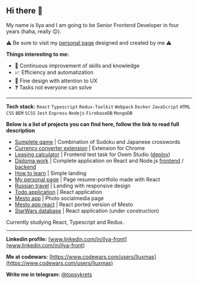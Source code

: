 ## Hi there 👋 

My name is Ilya and I am going to be Senior Frontend Developer in four years (haha, really :relieved:). 

:warning: Be sure to visit my [personal page](https://iluxmas.github.io/resume/) designed and created by me :warning:

**Things interesting to me:**

- :repeat: Continuous improvement of skills and knowledge
- :chart_with_upwards_trend: Efficiency and automatization
- :apple: Fine design with attention to UX 
- :question: Tasks not everyone can solve <!--`( )`-->

***
**Tech stack:** `React` `Typescript` `Redux-Toolkit` `Webpack` `Docker` `JavaScript` `HTML` `CSS` `BEM` `SCSS` `Jest` `Express` `Nodejs` `FirebaseDB` `MongoDB`

**Below is a list of projects you can find here, follow the link to read full description**

- [Sumplete game](https://github.com/Iluxmas/sumplete) | Combination of Sudoku and Japanese crosswords
- [Currency converter extension](https://github.com/Iluxmas/currency-extension-typescript) | Extension for Chrome
- [Leasing calculator](https://github.com/Iluxmas/test_task_301023) | Frontend test task for Oxem Studio ([deploy](https://test-task-301023.vercel.app/))
- [Diploma work](https://kino.nomoredomains.club/) | Complete application on React and Node.js [frontend](https://github.com/Iluxmas/movies-explorer-frontend) / [backend](https://github.com/Iluxmas/movies-explorer-api)
- [How to learn](https://github.com/Iluxmas/how-to-learn) | Simple landing
- [My personal page](https://github.com/Iluxmas/resume) | Page resume-portfolio made with React
- [Russian travel](https://github.com/Iluxmas/russian-travel) | Landing with responsive design   
- [Todo application](https://github.com/Iluxmas/To-do-app) | React application
- [Mesto app](https://github.com/Iluxmas/mesto) | Photo socialmedia page
- [Mesto app react](https://github.com/Iluxmas/mesto-react) | React ported version of Mesto
- [StarWars database](https://github.com/Iluxmas/Starwars-DB) | React application (under construction)

Currently studying React, Typescript and Redux.
***
**Linkedin profile:** [www.linkedin.com/in/ilya-front](www.linkedin.com/in/ilya-front)

**Me at codewars:** [https://www.codewars.com/users/Iluxmas](https://www.codewars.com/users/Iluxmas)

**Write me in telegram:** [@topsykrets](https://t.me/topsykrets)

